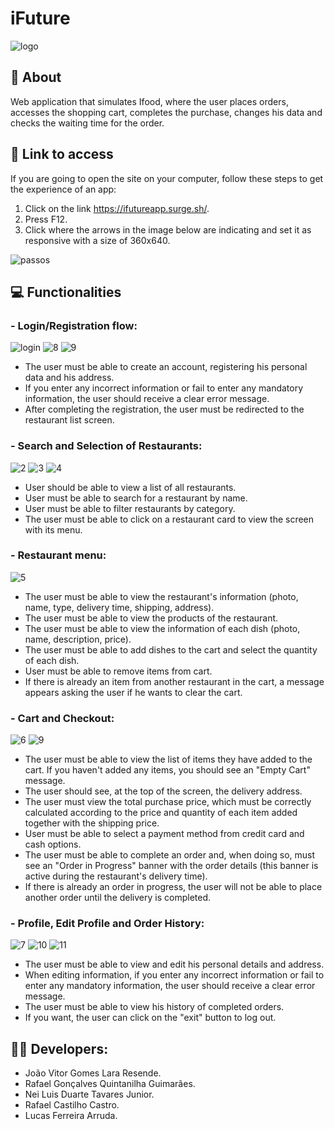 # iFuture

![logo](https://user-images.githubusercontent.com/102267210/193479015-a2804e1c-c166-46fb-a65f-4e9099454881.svg)

## 📄 About

Web application that simulates Ifood, where the user places orders, accesses the shopping cart, completes the purchase, changes his data and checks the waiting time for the order.

## 🔗 Link to access

If you are going to open the site on your computer, follow these steps to get the experience of an app:

1. Click on the link https://ifutureapp.surge.sh/.
2. Press F12.
3. Click where the arrows in the image below are indicating and set it as responsive with a size of 360x640.

![passos](https://user-images.githubusercontent.com/102267210/193830669-06fb206d-73e2-490d-b013-1ba9efcc4934.PNG)

## 💻 Functionalities

### - Login/Registration flow:

![login](https://user-images.githubusercontent.com/102267210/193480285-83e48e82-ea9e-4c4f-9195-a437f6e36145.PNG) ![8](https://user-images.githubusercontent.com/102267210/193480659-3a6eaed9-a44f-4e5d-83ba-0088439d6180.PNG) ![9](https://user-images.githubusercontent.com/102267210/193480700-a19ce795-46c2-42d3-9307-842cef3b36b5.PNG)

- The user must be able to create an account, registering his personal data and his address.
- If you enter any incorrect information or fail to enter any mandatory information, the user should receive a clear error message.
- After completing the registration, the user must be redirected to the restaurant list screen.

### - Search and Selection of Restaurants:

![2](https://user-images.githubusercontent.com/102267210/193480360-075ca645-7435-4895-b534-431ee6c0465b.PNG) ![3](https://user-images.githubusercontent.com/102267210/193480362-c611a494-9d3b-4cf6-9f69-92b4fed74640.PNG) ![4](https://user-images.githubusercontent.com/102267210/193480396-0d3f7494-eee7-4781-9c9d-cfe2f363c7fe.PNG)

- User should be able to view a list of all restaurants.
- User must be able to search for a restaurant by name.
- User must be able to filter restaurants by category.
- The user must be able to click on a restaurant card to view the screen with its menu.

### - Restaurant menu:

![5](https://user-images.githubusercontent.com/102267210/193480453-99a55cb9-8a5a-4e21-b79e-c9f9785398d3.PNG)

- The user must be able to view the restaurant's information (photo, name, type, delivery time, shipping, address).
- The user must be able to view the products of the restaurant.
- The user must be able to view the information of each dish (photo, name, description, price).
- The user must be able to add dishes to the cart and select the quantity of each dish.
- User must be able to remove items from cart.
- If there is already an item from another restaurant in the cart, a message appears asking the user if he wants to clear the cart.

### - Cart and Checkout:

![6](https://user-images.githubusercontent.com/102267210/193480540-41f5bed9-5144-496b-9a2b-6cebc272dbe2.PNG) ![9](https://user-images.githubusercontent.com/102267210/193482293-5f0f2fda-7052-4b56-a282-3f2d0beb2bd3.PNG)

- The user must be able to view the list of items they have added to the cart. If you haven't added any items, you should see an "Empty Cart" message.
- The user should see, at the top of the screen, the delivery address.
- The user must view the total purchase price, which must be correctly calculated according to the price and quantity of each item added together with the shipping price.
- User must be able to select a payment method from credit card and cash options.
- The user must be able to complete an order and, when doing so, must see an "Order in Progress" banner with the order details (this banner is active during the restaurant's delivery time).
- If there is already an order in progress, the user will not be able to place another order until the delivery is completed.

### - Profile, Edit Profile and Order History:

![7](https://user-images.githubusercontent.com/102267210/193714467-5163b103-8a70-49b1-bf98-c7a3b93ac821.PNG) 
![10](https://user-images.githubusercontent.com/102267210/193714469-992b0163-9677-4b60-a2c7-91b4796e7ca0.PNG) 
![11](https://user-images.githubusercontent.com/102267210/193714470-671486f2-2fef-473d-be4e-d6b35e24fbf0.PNG) 

- The user must be able to view and edit his personal details and address.
- When editing information, if you enter any incorrect information or fail to enter any mandatory information, the user should receive a clear error message.
- The user must be able to view his history of completed orders.
- If you want, the user can click on the "exit" button to log out.

## 👩‍💻 Developers:

- João Vitor Gomes Lara Resende.
- Rafael Gonçalves Quintanilha Guimarães.
- Nei Luis Duarte Tavares Junior.
- Rafael Castilho Castro.
- Lucas Ferreira Arruda.

